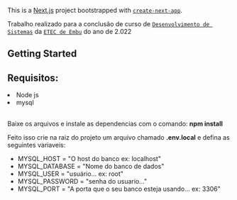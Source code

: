 This is a [Next.js](https://nextjs.org/) project bootstrapped with [`create-next-app`](https://github.com/vercel/next.js/tree/canary/packages/create-next-app).

Trabalho realizado para a conclusão de curso de [`Desenvolvimento de Sistemas`](https://www.vestibulinhoetec.com.br/unidades-cursos/curso.asp?c=1500) da [`ETEC de Embu`](https://www.etecdeembu.com.br/) do ano de 2.022

## Getting Started
<h2>Requisitos:</h2>
<li>Node js</li> 
<li>mysql</li> 
<br>

<p>Baixe os arquivos e instale as dependencias com o comando: <strong>npm install</strong></p>

Feito isso crie na raiz do projeto um arquivo chamado <strong>.env.local</strong> e defina as seguintes variaveis:
* MYSQL_HOST = "O host do banco ex: localhost"
* MYSQL_DATABASE = "Nome do banco de dados"
* MYSQL_USER = "usuário... ex: root" 
* MYSQL_PASSWORD = "senha do usuario..."
* MYSQL_PORT = "A porta que o seu banco esteja usando... ex: 3306"
